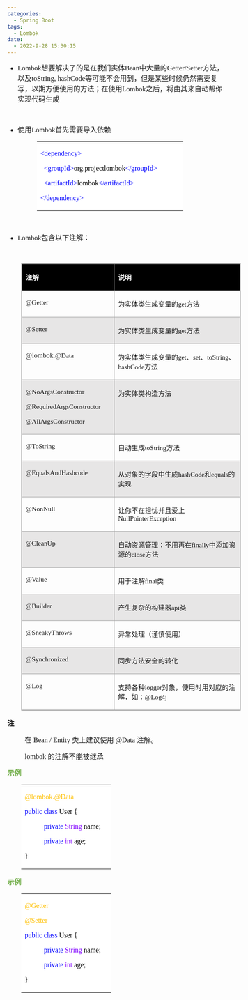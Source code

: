 ```yaml
---
categories:
  - Spring Boot
tags:
  - Lombok
date:
  - 2022-9-28 15:30:15
---
```


<ul style="list-style-type:disc">
    <li><span style="font-size:12.0pt"><span style="font-family:&quot;Comic Sans MS&quot;">Lombok</span></span><span
            style="font-size:12.0pt"><span
                style="font-family:&quot;Microsoft YaHei UI&quot;">想要解决了的是在我们实体</span></span><span
            style="font-size:12.0pt"><span style="font-family:&quot;Comic Sans MS&quot;">Bean</span></span><span
            style="font-size:12.0pt"><span style="font-family:&quot;Microsoft YaHei UI&quot;">中大量的</span></span><span
            style="font-size:12.0pt"><span
                style="font-family:&quot;Comic Sans MS&quot;">Getter/Setter</span></span><span
            style="font-size:12.0pt"><span style="font-family:&quot;Microsoft YaHei UI&quot;">方法，以及</span></span><span
            style="font-size:12.0pt"><span style="font-family:&quot;Comic Sans MS&quot;">toString,
                hashCode</span></span><span style="font-size:12.0pt"><span
                style="font-family:&quot;Microsoft YaHei UI&quot;">等可能不会用到，但是某些时候仍然需要复写，以期方便使用的方法；在使用</span></span><span
            style="font-size:12.0pt"><span style="font-family:&quot;Comic Sans MS&quot;">Lombok</span></span><span
            style="font-size:12.0pt"><span
                style="font-family:&quot;Microsoft YaHei UI&quot;">之后，将由其来自动帮你实现代码生成</span></span></li>
</ul>
<p><span style="font-size:12.0pt"><span style="font-family:&quot;Comic Sans MS&quot;">&nbsp;</span></span></p>
<ul style="list-style-type:disc">
    <li><span style="font-size:12.0pt"><span style="font-family:&quot;Microsoft YaHei UI&quot;">使用</span></span><span
            style="font-size:12.0pt"><span style="font-family:&quot;Comic Sans MS&quot;">Lombok</span></span><span
            style="font-size:12.0pt"><span style="font-family:&quot;Microsoft YaHei UI&quot;">首先需要导入依赖</span></span>
    </li>
</ul>
<table summary="" cellspacing="0"
    style="border-collapse:collapse; border-color:#a3a3a3; border-style:solid; border-width:0px; margin-left:68px"
    class=" cke_show_border">
    <tbody>
        <tr>
            <td
                style="background-color:white; border-bottom:0px; border-left:0px; border-right:0px; border-top:0px; vertical-align:top; width:3.3312in">
                <p><span style="font-size:12.0pt"><span style="font-family:&quot;Comic Sans MS&quot;"><span
                                style="color:blue">&lt;dependency&gt;</span></span></span></p>
                <p><span style="font-size:12.0pt"><span style="font-family:&quot;Comic Sans MS&quot;">&nbsp;&nbsp;<span
                                style="color:blue">&lt;groupId&gt;</span><span
                                style="color:black">org.projectlombok</span><span
                                style="color:blue">&lt;/groupId&gt;</span></span></span></p>
                <p><span style="font-size:12.0pt"><span style="font-family:&quot;Comic Sans MS&quot;">&nbsp;&nbsp;<span
                                style="color:blue">&lt;artifactId&gt;</span><span style="color:black">lombok</span><span
                                style="color:blue">&lt;/artifactId&gt;</span></span></span></p>
                <p><span style="font-size:12.0pt"><span style="font-family:&quot;Comic Sans MS&quot;"><span
                                style="color:blue">&lt;/dependency&gt;</span></span></span></p>
            </td>
        </tr>
    </tbody>
</table>
<p><span style="font-size:12.0pt"><span style="font-family:&quot;Comic Sans MS&quot;">&nbsp;</span></span></p>
<ul style="list-style-type:disc">
    <li><span style="font-size:12.0pt"><span style="font-family:&quot;Comic Sans MS&quot;">Lombok</span></span><span
            style="font-size:12.0pt"><span style="font-family:&quot;Microsoft YaHei UI&quot;">包含以下注解：</span></span></li>
</ul>
<p><span style="font-size:12.0pt"><span style="font-family:&quot;Microsoft YaHei UI&quot;">&nbsp;</span></span></p>
<table summary="" cellspacing="0"
    style="border-collapse:collapse; border-color:#a3a3a3; border-style:solid; border-width:1px; margin-left:32px"
    class=" cke_show_border">
    <tbody>
        <tr>
            <td
                style="background-color:black; border-bottom:1px solid #a3a3a3; border-left:1px solid #a3a3a3; border-right:1px solid #a3a3a3; border-top:1px solid #a3a3a3; vertical-align:top; width:2.25in">
                <p><span style="font-size:11.5pt"><span style="font-family:&quot;Microsoft YaHei UI&quot;"><span
                                style="color:white"><strong>注解</strong></span></span></span></p>
            </td>
            <td
                style="background-color:black; border-bottom:1px solid #a3a3a3; border-left:1px solid #a3a3a3; border-right:1px solid #a3a3a3; border-top:1px solid #a3a3a3; vertical-align:top; width:4.1458in">
                <p><span style="font-size:11.5pt"><span style="font-family:&quot;Microsoft YaHei UI&quot;"><span
                                style="color:white"><strong>说明</strong></span></span></span></p>
            </td>
        </tr>
        <tr>
            <td
                style="border-bottom:1px solid #a3a3a3; border-left:1px solid #a3a3a3; border-right:1px solid #a3a3a3; border-top:1px solid #a3a3a3; vertical-align:top; width:2.25in">
                <p><span style="font-size:11.5pt"><span
                            style="font-family:&quot;Comic Sans MS&quot;">@Getter</span></span></p>
            </td>
            <td
                style="border-bottom:1px solid #a3a3a3; border-left:1px solid #a3a3a3; border-right:1px solid #a3a3a3; border-top:1px solid #a3a3a3; vertical-align:top; width:4.1458in">
                <p><span style="font-size:11.5pt"><span
                            style="font-family:&quot;Microsoft YaHei UI&quot;">为实体类生成变量的</span><span
                            style="font-family:&quot;Comic Sans MS&quot;">get</span><span
                            style="font-family:&quot;Microsoft YaHei UI&quot;">方法</span></span></p>
            </td>
        </tr>
        <tr>
            <td
                style="background-color:#e7e6e6; border-bottom:1px solid #a3a3a3; border-left:1px solid #a3a3a3; border-right:1px solid #a3a3a3; border-top:1px solid #a3a3a3; vertical-align:top; width:2.25in">
                <p><span style="font-size:11.5pt"><span
                            style="font-family:&quot;Comic Sans MS&quot;">@Setter</span></span></p>
            </td>
            <td
                style="background-color:#e7e6e6; border-bottom:1px solid #a3a3a3; border-left:1px solid #a3a3a3; border-right:1px solid #a3a3a3; border-top:1px solid #a3a3a3; vertical-align:top; width:4.1458in">
                <p><span style="font-size:11.5pt"><span
                            style="font-family:&quot;Microsoft YaHei UI&quot;">为实体类生成变量的</span><span
                            style="font-family:&quot;Comic Sans MS&quot;">get</span><span
                            style="font-family:&quot;Microsoft YaHei UI&quot;">方法</span></span></p>
            </td>
        </tr>
        <tr>
            <td
                style="border-bottom:1px solid #a3a3a3; border-left:1px solid #a3a3a3; border-right:1px solid #a3a3a3; border-top:1px solid #a3a3a3; vertical-align:top; width:2.25in">
                <p><span style="font-family:&quot;Comic Sans MS&quot;"><span
                            style="font-size:12.0pt">@lombok.</span><span style="font-size:11.5pt">@Data</span></span>
                </p>
            </td>
            <td
                style="border-bottom:1px solid #a3a3a3; border-left:1px solid #a3a3a3; border-right:1px solid #a3a3a3; border-top:1px solid #a3a3a3; vertical-align:top; width:4.2152in">
                <p><span style="font-size:11.5pt"><span
                            style="font-family:&quot;Microsoft YaHei UI&quot;">为实体类生成变量的</span><span
                            style="font-family:&quot;Comic Sans MS&quot;">get</span><span
                            style="font-family:&quot;Microsoft YaHei UI&quot;">、</span><span
                            style="font-family:&quot;Comic Sans MS&quot;">set</span><span
                            style="font-family:&quot;Microsoft YaHei UI&quot;">、</span><span
                            style="font-family:&quot;Comic Sans MS&quot;">toString</span><span
                            style="font-family:&quot;Microsoft YaHei UI&quot;">、</span><span
                            style="font-family:&quot;Comic Sans MS&quot;">hashCode</span><span
                            style="font-family:&quot;Microsoft YaHei UI&quot;">方法</span></span></p>
            </td>
        </tr>
        <tr>
            <td
                style="background-color:#e7e6e6; border-bottom:1px solid #a3a3a3; border-left:1px solid #a3a3a3; border-right:1px solid #a3a3a3; border-top:1px solid #a3a3a3; vertical-align:top; width:2.2694in">
                <p><span style="font-size:11.5pt"><span
                            style="font-family:&quot;Comic Sans MS&quot;">@NoArgsConstructor</span></span></p>
                <p><span style="font-size:11.5pt"><span
                            style="font-family:&quot;Comic Sans MS&quot;">@RequiredArgsConstructor</span></span></p>
                <p><span style="font-size:11.5pt"><span
                            style="font-family:&quot;Comic Sans MS&quot;">@AllArgsConstructor</span></span></p>
            </td>
            <td
                style="background-color:#e7e6e6; border-bottom:1px solid #a3a3a3; border-left:1px solid #a3a3a3; border-right:1px solid #a3a3a3; border-top:1px solid #a3a3a3; vertical-align:top; width:4.1263in">
                <p><span style="font-size:11.5pt"><span
                            style="font-family:&quot;Microsoft YaHei UI&quot;">为实体类构造方法</span></span></p>
            </td>
        </tr>
        <tr>
            <td
                style="border-bottom:1px solid #a3a3a3; border-left:1px solid #a3a3a3; border-right:1px solid #a3a3a3; border-top:1px solid #a3a3a3; vertical-align:top; width:2.25in">
                <p><span style="font-size:11.5pt"><span
                            style="font-family:&quot;Comic Sans MS&quot;">@ToString</span></span></p>
            </td>
            <td
                style="border-bottom:1px solid #a3a3a3; border-left:1px solid #a3a3a3; border-right:1px solid #a3a3a3; border-top:1px solid #a3a3a3; vertical-align:top; width:4.1458in">
                <p><span style="font-size:11.5pt"><span
                            style="font-family:&quot;Microsoft YaHei UI&quot;">自动生成</span><span
                            style="font-family:&quot;Comic Sans MS&quot;">toString</span><span
                            style="font-family:&quot;Microsoft YaHei UI&quot;">方法</span></span></p>
            </td>
        </tr>
        <tr>
            <td
                style="background-color:#e7e6e6; border-bottom:1px solid #a3a3a3; border-left:1px solid #a3a3a3; border-right:1px solid #a3a3a3; border-top:1px solid #a3a3a3; vertical-align:top; width:2.25in">
                <p><span style="font-size:11.5pt"><span
                            style="font-family:&quot;Comic Sans MS&quot;">@EqualsAndHashcode</span></span></p>
            </td>
            <td
                style="background-color:#e7e6e6; border-bottom:1px solid #a3a3a3; border-left:1px solid #a3a3a3; border-right:1px solid #a3a3a3; border-top:1px solid #a3a3a3; vertical-align:top; width:4.1458in">
                <p><span style="font-size:11.5pt"><span
                            style="font-family:&quot;Microsoft YaHei UI&quot;">从对象的字段中生成</span><span
                            style="font-family:&quot;Comic Sans MS&quot;">hashCode</span><span
                            style="font-family:&quot;Microsoft YaHei UI&quot;">和</span><span
                            style="font-family:&quot;Comic Sans MS&quot;">equals</span><span
                            style="font-family:&quot;Microsoft YaHei UI&quot;">的实现</span></span></p>
            </td>
        </tr>
        <tr>
            <td
                style="border-bottom:1px solid #a3a3a3; border-left:1px solid #a3a3a3; border-right:1px solid #a3a3a3; border-top:1px solid #a3a3a3; vertical-align:top; width:2.25in">
                <p><span style="font-size:11.5pt"><span
                            style="font-family:&quot;Comic Sans MS&quot;">@NonNull</span></span></p>
            </td>
            <td
                style="border-bottom:1px solid #a3a3a3; border-left:1px solid #a3a3a3; border-right:1px solid #a3a3a3; border-top:1px solid #a3a3a3; vertical-align:top; width:4.1458in">
                <p><span style="font-size:11.5pt"><span
                            style="font-family:&quot;Microsoft YaHei UI&quot;">让你不在担忧并且爱上</span><span
                            style="font-family:&quot;Comic Sans MS&quot;">NullPointerException</span></span></p>
            </td>
        </tr>
        <tr>
            <td
                style="background-color:#e7e6e6; border-bottom:1px solid #a3a3a3; border-left:1px solid #a3a3a3; border-right:1px solid #a3a3a3; border-top:1px solid #a3a3a3; vertical-align:top; width:2.25in">
                <p><span style="font-size:11.5pt"><span
                            style="font-family:&quot;Comic Sans MS&quot;">@CleanUp</span></span></p>
            </td>
            <td
                style="background-color:#e7e6e6; border-bottom:1px solid #a3a3a3; border-left:1px solid #a3a3a3; border-right:1px solid #a3a3a3; border-top:1px solid #a3a3a3; vertical-align:top; width:4.1458in">
                <p><span style="font-size:11.5pt"><span
                            style="font-family:&quot;Microsoft YaHei UI&quot;">自动资源管理：不用再在</span><span
                            style="font-family:&quot;Comic Sans MS&quot;">finally</span><span
                            style="font-family:&quot;Microsoft YaHei UI&quot;">中添加资源的</span><span
                            style="font-family:&quot;Comic Sans MS&quot;">close</span><span
                            style="font-family:&quot;Microsoft YaHei UI&quot;">方法</span></span></p>
            </td>
        </tr>
        <tr>
            <td
                style="border-bottom:1px solid #a3a3a3; border-left:1px solid #a3a3a3; border-right:1px solid #a3a3a3; border-top:1px solid #a3a3a3; vertical-align:top; width:2.25in">
                <p><span style="font-size:11.5pt"><span
                            style="font-family:&quot;Comic Sans MS&quot;">@Value</span></span></p>
            </td>
            <td
                style="border-bottom:1px solid #a3a3a3; border-left:1px solid #a3a3a3; border-right:1px solid #a3a3a3; border-top:1px solid #a3a3a3; vertical-align:top; width:4.1458in">
                <p><span style="font-size:11.5pt"><span
                            style="font-family:&quot;Microsoft YaHei UI&quot;">用于注解</span><span
                            style="font-family:&quot;Comic Sans MS&quot;">final</span><span
                            style="font-family:&quot;Microsoft YaHei UI&quot;">类</span></span></p>
            </td>
        </tr>
        <tr>
            <td
                style="background-color:#e7e6e6; border-bottom:1px solid #a3a3a3; border-left:1px solid #a3a3a3; border-right:1px solid #a3a3a3; border-top:1px solid #a3a3a3; vertical-align:top; width:2.25in">
                <p><span style="font-size:11.5pt"><span
                            style="font-family:&quot;Comic Sans MS&quot;">@Builder</span></span></p>
            </td>
            <td
                style="background-color:#e7e6e6; border-bottom:1px solid #a3a3a3; border-left:1px solid #a3a3a3; border-right:1px solid #a3a3a3; border-top:1px solid #a3a3a3; vertical-align:top; width:4.1458in">
                <p><span style="font-size:11.5pt"><span
                            style="font-family:&quot;Microsoft YaHei UI&quot;">产生复杂的构建器</span><span
                            style="font-family:&quot;Comic Sans MS&quot;">api</span><span
                            style="font-family:&quot;Microsoft YaHei UI&quot;">类</span></span></p>
            </td>
        </tr>
        <tr>
            <td
                style="border-bottom:1px solid #a3a3a3; border-left:1px solid #a3a3a3; border-right:1px solid #a3a3a3; border-top:1px solid #a3a3a3; vertical-align:top; width:2.25in">
                <p><span style="font-size:11.5pt"><span
                            style="font-family:&quot;Comic Sans MS&quot;">@SneakyThrows</span></span></p>
            </td>
            <td
                style="border-bottom:1px solid #a3a3a3; border-left:1px solid #a3a3a3; border-right:1px solid #a3a3a3; border-top:1px solid #a3a3a3; vertical-align:top; width:4.1458in">
                <p><span style="font-size:11.5pt"><span
                            style="font-family:&quot;Microsoft YaHei UI&quot;">异常处理（谨慎使用）</span></span></p>
            </td>
        </tr>
        <tr>
            <td
                style="background-color:#e7e6e6; border-bottom:1px solid #a3a3a3; border-left:1px solid #a3a3a3; border-right:1px solid #a3a3a3; border-top:1px solid #a3a3a3; vertical-align:top; width:2.25in">
                <p><span style="font-size:11.5pt"><span
                            style="font-family:&quot;Comic Sans MS&quot;">@Synchronized</span></span></p>
            </td>
            <td
                style="background-color:#e7e6e6; border-bottom:1px solid #a3a3a3; border-left:1px solid #a3a3a3; border-right:1px solid #a3a3a3; border-top:1px solid #a3a3a3; vertical-align:top; width:4.1458in">
                <p><span style="font-size:11.5pt"><span
                            style="font-family:&quot;Microsoft YaHei UI&quot;">同步方法安全的转化</span></span></p>
            </td>
        </tr>
        <tr>
            <td
                style="border-bottom:1px solid #a3a3a3; border-left:1px solid #a3a3a3; border-right:1px solid #a3a3a3; border-top:1px solid #a3a3a3; vertical-align:top; width:2.25in">
                <p><span style="font-size:11.5pt"><span style="font-family:&quot;Comic Sans MS&quot;">@Log</span></span>
                </p>
            </td>
            <td
                style="border-bottom:1px solid #a3a3a3; border-left:1px solid #a3a3a3; border-right:1px solid #a3a3a3; border-top:1px solid #a3a3a3; vertical-align:top; width:4.2138in">
                <p><span style="font-size:11.5pt"><span
                            style="font-family:&quot;Microsoft YaHei UI&quot;">支持各种</span><span
                            style="font-family:&quot;Comic Sans MS&quot;">logger</span><span
                            style="font-family:&quot;Microsoft YaHei UI&quot;">对象，使用时用对应的注解，如：</span><span
                            style="font-family:&quot;Comic Sans MS&quot;">@Log4j</span></span></p>
            </td>
        </tr>
    </tbody>
</table>
<p><span style="font-size:12.0pt"><span
            style="font-family:&quot;Microsoft YaHei UI&quot;"><strong>注</strong></span></span></p>
<p style="margin-left: 40px;"><span style="font-size:12.0pt"><span
            style="font-family:&quot;Microsoft YaHei UI&quot;">在</span><span
            style="font-family:&quot;Comic Sans MS&quot;"> Bean / Entity </span><span
            style="font-family:&quot;Microsoft YaHei UI&quot;">类上建议使用</span><span
            style="font-family:&quot;Comic Sans MS&quot;"> @Data </span><span
            style="font-family:&quot;Microsoft YaHei UI&quot;">注解。</span></span></p>
<p style="margin-left: 40px;"><span style="font-size:12.0pt"><span style="font-family:&quot;Comic Sans MS&quot;">lombok
        </span><span style="font-family:&quot;Microsoft YaHei UI&quot;">的注解不能被继承</span></span></p>
<p><span style="font-size:12.0pt"><span style="font-family:&quot;Microsoft YaHei UI&quot;"><span
                style="color:#70ad47"><strong>示例</strong></span></span></span></p>
<table summary="" cellspacing="0"
    style="border-collapse:collapse; border-color:#a3a3a3; border-style:solid; border-width:0px; margin-left:32px"
    class=" cke_show_border">
    <tbody>
        <tr>
            <td
                style="background-color:white; border-bottom:0px; border-left:0px; border-right:0px; border-top:0px; vertical-align:top; width:1.9861in">
                <p><span style="font-size:12.0pt"><span style="font-family:&quot;Comic Sans MS&quot;"><span
                                style="color:#ffc000">@lombok.@Data</span></span></span></p>
                <p><span style="font-size:12.0pt"><span style="font-family:&quot;Comic Sans MS&quot;"><span
                                style="color:blue">public</span>&nbsp;<span style="color:blue">class</span><span
                                style="color:black">&nbsp;User&nbsp;{&nbsp;&nbsp;</span></span></span></p>
                <p style="margin-left: 40px;"><span style="font-size:12.0pt"><span
                            style="font-family:&quot;Comic Sans MS&quot;">&nbsp;<span
                                style="color:blue">private</span>&nbsp;<span style="color:#8000ff">String</span><span
                                style="color:black">&nbsp;name;&nbsp;&nbsp;</span></span></span></p>
                <p style="margin-left: 40px;"><span style="font-size:12.0pt"><span
                            style="font-family:&quot;Comic Sans MS&quot;">&nbsp;<span
                                style="color:blue">private</span>&nbsp;<span style="color:#8000ff">int</span><span
                                style="color:black">&nbsp;age;</span></span></span></p>
                <p><span style="font-size:12.0pt"><span style="font-family:&quot;Comic Sans MS&quot;"><span
                                style="color:black">}</span></span></span></p>
            </td>
        </tr>
    </tbody>
</table>
<p><span style="font-size:12.0pt"><span style="font-family:&quot;Microsoft YaHei UI&quot;"><span
                style="color:#70ad47"><strong>示例</strong></span></span></span></p>
<table summary="" cellspacing="0"
    style="border-collapse:collapse; border-color:#a3a3a3; border-style:solid; border-width:0px; margin-left:32px"
    class=" cke_show_border">
    <tbody>
        <tr>
            <td
                style="background-color:white; border-bottom:0px; border-left:0px; border-right:0px; border-top:0px; vertical-align:top; width:1.9861in">
                <p><span style="font-size:12.0pt"><span style="font-family:&quot;Comic Sans MS&quot;"><span
                                style="color:#ffc000">@Getter</span></span></span></p>
                <p><span style="font-size:12.0pt"><span style="font-family:&quot;Comic Sans MS&quot;"><span
                                style="color:#ffc000">@Setter</span></span></span></p>
                <p><span style="font-size:12.0pt"><span style="font-family:&quot;Comic Sans MS&quot;"><span
                                style="color:blue">public</span>&nbsp;<span style="color:blue">class</span><span
                                style="color:black">&nbsp;User&nbsp;{&nbsp;&nbsp;</span></span></span></p>
                <p style="margin-left: 40px;"><span style="font-size:12.0pt"><span
                            style="font-family:&quot;Comic Sans MS&quot;">&nbsp;<span
                                style="color:blue">private</span>&nbsp;<span style="color:#8000ff">String</span><span
                                style="color:black">&nbsp;name;&nbsp;&nbsp;</span></span></span></p>
                <p style="margin-left: 40px;"><span style="font-size:12.0pt"><span
                            style="font-family:&quot;Comic Sans MS&quot;">&nbsp;<span
                                style="color:blue">private</span>&nbsp;<span style="color:#8000ff">int</span><span
                                style="color:black">&nbsp;age;</span></span></span></p>
                <p><span style="font-size:12.0pt"><span style="font-family:&quot;Comic Sans MS&quot;"><span
                                style="color:black">}</span></span></span></p>
            </td>
        </tr>
    </tbody>
</table>
